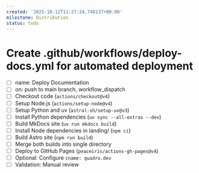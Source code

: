 ```yaml
---
created: '2025-10-12T11:27:24.748137+00:00'
milestone: Distribution
status: todo
---
```


# Create .github/workflows/deploy-docs.yml for automated deployment

- [ ] name: Deploy Documentation
- [ ] on: push to main branch, workflow_dispatch
- [ ] Checkout code (`actions/checkout@v4`)
- [ ] Setup Node.js (`actions/setup-node@v4`)
- [ ] Setup Python and uv (`astral-sh/setup-uv@v3`)
- [ ] Install Python dependencies (`uv sync --all-extras --dev`)
- [ ] Build MkDocs site (`uv run mkdocs build`)
- [ ] Install Node dependencies in landing/ (`npm ci`)
- [ ] Build Astro site (`npm run build`)
- [ ] Merge both builds into single directory
- [ ] Deploy to GitHub Pages (`peaceiris/actions-gh-pages@v4`)
- [ ] Optional: Configure `cname: quadro.dev`
- [ ] Validation: Manual review
